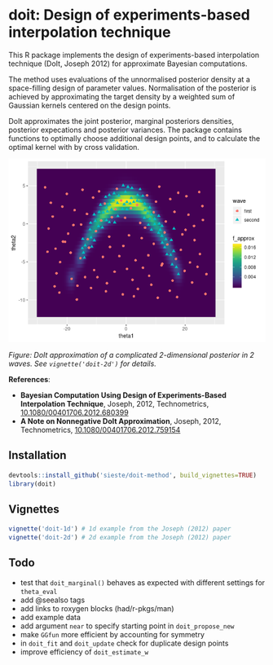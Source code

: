 # doit: Design of experiments-based interpolation technique

This R package implements the design of experiments-based interpolation
technique (DoIt, Joseph 2012) for approximate Bayesian computations. 

The method uses evaluations of the unnormalised posterior density at a
space-filling design of parameter values. Normalisation of the posterior is
achieved by approximating the target density by a weighted sum of Gaussian
kernels centered on the design points. 

DoIt approximates the joint posterior, marginal posteriors densities, posterior
expecations and posterior variances. The package contains functions to
optimally choose additional design points, and to calculate the optimal kernel
with by cross validation.

![Example plot of 2d DoIt approximation](fig/doit-2d.png)

_Figure: DoIt approximation of a complicated 2-dimensional posterior in 2 waves. See `vignette('doit-2d')` for details._

**References**:

- **Bayesian Computation Using Design of Experiments-Based Interpolation
  Technique**, Joseph, 2012, Technometrics,
[10.1080/00401706.2012.680399](http://dx.doi.org/10.1080/00401706.2012.680399)
- **A Note on Nonnegative DoIt Approximation**, Joseph, 2012, Technometrics,
  [10.1080/00401706.2012.759154](http://dx.doi.org/10.1080/00401706.2012.759154)


## Installation

```r
devtools::install_github('sieste/doit-method', build_vignettes=TRUE)
library(doit)
```


## Vignettes

```r
vignette('doit-1d') # 1d example from the Joseph (2012) paper
vignette('doit-2d') # 2d example from the Joseph (2012) paper
```


## Todo

- test that `doit_marginal()` behaves as expected with different settings for
  `theta_eval`
- add @seealso tags
- add links to roxygen blocks (had/r-pkgs/man)
- add example data
- add argument `near` to specify starting point in `doit_propose_new`
- make `GGfun` more efficient by accounting for symmetry
- in `doit_fit` and `doit_update` check for duplicate design points
- improve efficiency of `doit_estimate_w`


